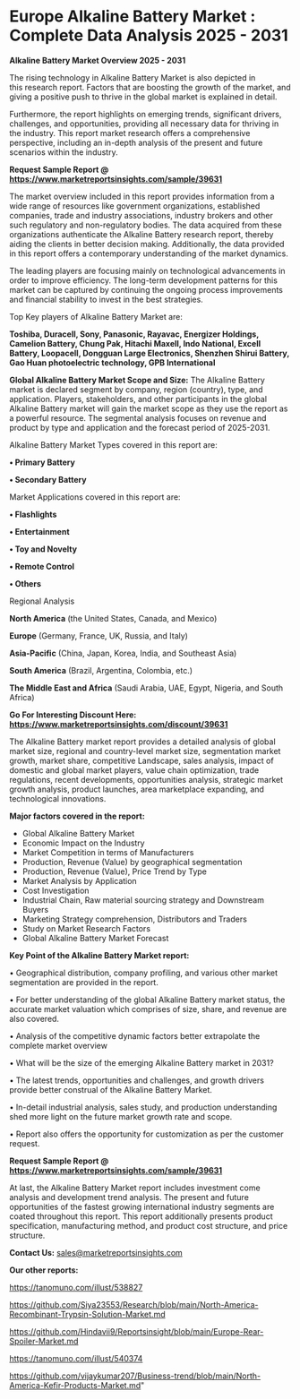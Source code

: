 # Europe Alkaline Battery Market : Complete Data Analysis 2025 - 2031

<Strong> Alkaline Battery Market Overview 2025 - 2031</strong>

The rising technology in Alkaline Battery Market is also depicted in this research report. Factors that are boosting the growth of the market, and giving a positive push to thrive in the global market is explained in detail.

Furthermore, the report highlights on emerging trends, significant drivers, challenges, and opportunities, providing all necessary data for thriving in the industry. This report market research offers a comprehensive perspective, including an in-depth analysis of the present and future scenarios within the industry.

<strong>Request Sample Report @ <a href=https://www.marketreportsinsights.com/sample/39631>https://www.marketreportsinsights.com/sample/39631</a></strong>

The market overview included in this report provides information from a wide range of resources like government organizations, established companies, trade and industry associations, industry brokers and other such regulatory and non-regulatory bodies. The data acquired from these organizations authenticate the Alkaline Battery research report, thereby aiding the clients in better decision making. Additionally, the data provided in this report offers a contemporary understanding of the market dynamics.

The leading players are focusing mainly on technological advancements in order to improve efficiency. The long-term development patterns for this market can be captured by continuing the ongoing process improvements and financial stability to invest in the best strategies.

Top Key players of Alkaline Battery Market are:

<strong>Toshiba, Duracell, Sony, Panasonic, Rayavac, Energizer Holdings, Camelion Battery, Chung Pak, Hitachi Maxell, Indo National, Excell Battery, Loopacell, Dongguan Large Electronics, Shenzhen Shirui Battery, Gao Huan photoelectric technology, GPB International</strong>

<strong><b>Global Alkaline Battery Market Scope and Size:</b></strong>
The Alkaline Battery market is declared segment by company, region (country), type, and application. Players, stakeholders, and other participants in the global Alkaline Battery market will gain the market scope as they use the report as a powerful resource. The segmental analysis focuses on revenue and product by type and application and the forecast period of 2025-2031.

Alkaline Battery Market Types covered in this report are:

<strong>•  Primary Battery

•  Secondary Battery</strong>

Market Applications covered in this report are:

<strong>•  Flashlights

•  Entertainment

•  Toy and Novelty

•  Remote Control

•  Others</strong> 

Regional Analysis

<strong>North America</strong> (the United States, Canada, and Mexico)

<strong>Europe</strong> (Germany, France, UK, Russia, and Italy)

<strong>Asia-Pacific</strong> (China, Japan, Korea, India, and Southeast Asia)

<strong>South America</strong> (Brazil, Argentina, Colombia, etc.)

<strong>The Middle East and Africa</strong> (Saudi Arabia, UAE, Egypt, Nigeria, and South Africa)

<strong>Go For Interesting Discount Here: <a href=https://www.marketreportsinsights.com/discount/39631>https://www.marketreportsinsights.com/discount/39631</a></strong>

The Alkaline Battery market report provides a detailed analysis of global market size, regional and country-level market size, segmentation market growth, market share, competitive Landscape, sales analysis, impact of domestic and global market players, value chain optimization, trade regulations, recent developments, opportunities analysis, strategic market growth analysis, product launches, area marketplace expanding, and technological innovations.

<strong><b>Major factors covered in the report:</b></strong>
<ul>
  <li>Global Alkaline Battery Market </li>
  <li>Economic Impact on the Industry</li>
  <li>Market Competition in terms of Manufacturers</li>
  <li>Production, Revenue (Value) by geographical segmentation</li>
  <li>Production, Revenue (Value), Price Trend by Type</li>
  <li>Market Analysis by Application</li>
  <li>Cost Investigation</li>
  <li>Industrial Chain, Raw material sourcing strategy and Downstream Buyers</li>
  <li>Marketing Strategy comprehension, Distributors and Traders</li>
  <li>Study on Market Research Factors</li>
  <li>Global Alkaline Battery Market Forecast</li>
</ul>

<strong><b>Key Point of the Alkaline Battery Market report:</b></strong>

• Geographical distribution, company profiling, and various other market segmentation are provided in the report.

• For better understanding of the global Alkaline Battery market status, the accurate market valuation which comprises of size, share, and revenue are also covered.

• Analysis of the competitive dynamic factors better extrapolate the complete market overview

• What will be the size of the emerging Alkaline Battery market in 2031?

• The latest trends, opportunities and challenges, and growth drivers provide better construal of the Alkaline Battery Market.

• In-detail industrial analysis, sales study, and production understanding shed more light on the future market growth rate and scope.

• Report also offers the opportunity for customization as per the customer request.

<strong>Request Sample Report @ <a href=https://www.marketreportsinsights.com/sample/39631>https://www.marketreportsinsights.com/sample/39631</a></strong>

At last, the Alkaline Battery Market report includes investment come analysis and development trend analysis. The present and future opportunities of the fastest growing international industry segments are coated throughout this report. This report additionally presents product specification, manufacturing method, and product cost structure, and price structure.

<strong>Contact Us:</strong>
sales@marketreportsinsights.com

<strong>Our other reports:</strong>

<a href=https://tanomuno.com/illust/538827>https://tanomuno.com/illust/538827</a>

<a href=https://github.com/Siya23553/Research/blob/main/North-America-Recombinant-Trypsin-Solution-Market.md>https://github.com/Siya23553/Research/blob/main/North-America-Recombinant-Trypsin-Solution-Market.md</a>

<a href=https://github.com/Hindavii9/Reportsinsight/blob/main/Europe-Rear-Spoiler-Market.md>https://github.com/Hindavii9/Reportsinsight/blob/main/Europe-Rear-Spoiler-Market.md</a>

<a href=https://tanomuno.com/illust/540374>https://tanomuno.com/illust/540374</a>

<a href=https://github.com/vijaykumar207/Business-trend/blob/main/North-America-Kefir-Products-Market.md>https://github.com/vijaykumar207/Business-trend/blob/main/North-America-Kefir-Products-Market.md</a>"
